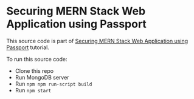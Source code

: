 # Securing MERN Stack Web Application using Passport

This source code is part of [Securing MERN Stack Web Application using Passport]() tutorial.

To run this source code:

* Clone this repo
* Run MongoDB server
* Run `npm npm run-script build`
* Run `npm start`
